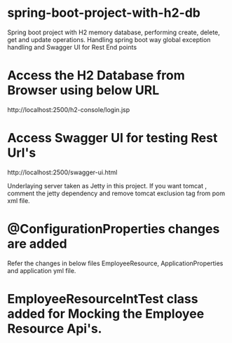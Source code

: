 # spring-boot-project-with-h2-db
Spring boot project with H2 memory database, performing create, delete, get and update operations. 
Handling spring boot way global exception handling and Swagger UI for Rest End points

# Access the H2 Database from Browser using below URL
http://localhost:2500/h2-console/login.jsp

# Access Swagger UI for testing Rest Url's
http://localhost:2500/swagger-ui.html

Underlaying server taken as Jetty in this project. If you want tomcat , comment the jetty dependency and remove tomcat exclusion tag from pom xml file.

# @ConfigurationProperties changes are added
Refer the changes in below files
EmployeeResource, ApplicationProperties and application yml file.

# EmployeeResourceIntTest class added for Mocking the Employee Resource Api's.
